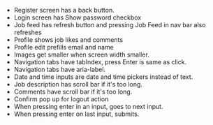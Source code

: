 - Register screen has a back button.
- Login screen has Show password checkbox
- Job feed has refresh button and pressing Job Feed in nav bar also refreshes
- Profile shows job likes and comments
- Profile edit prefills email and name
- Images get smaller when screen width smaller.
- Navigation tabs have tabIndex, press Enter is same as click.
- Navigation tabs have aria-label.
- Date and time inputs are date and time pickers instead of text.
- Job description has scroll bar if it's too long.
- Comments have scroll bar if it's too long.
- Confirm pop up for logout action
- When pressing enter in an input, goes to next input.
- When pressing enter on last input, submits.

